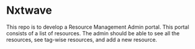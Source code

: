 # Nxtwave
This repo is to develop a Resource Management Admin portal. This portal consists of a list of resources. The admin should be able to see all the resources, see tag-wise resources, and add a new resource.
